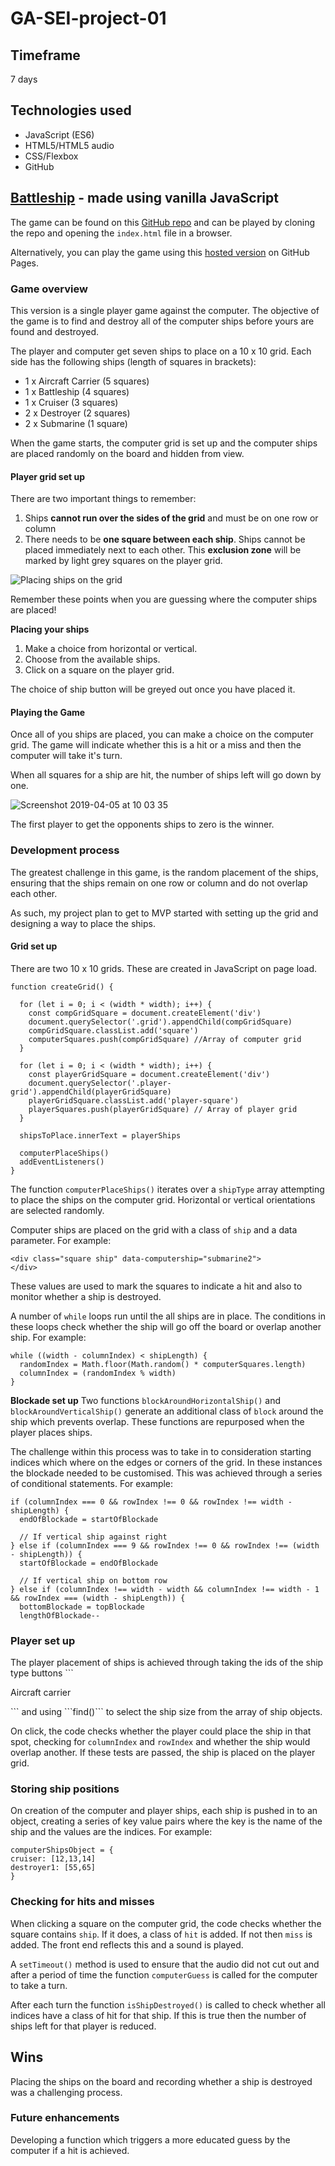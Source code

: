 # GA-SEI-project-01

[battleship]: https://richyarwood.github.io/GA-SEI-project-01/
[githubrepo]: https://github.com/richyarwood/GA-SEI-project-01

## Timeframe
7 days

## Technologies used
* JavaScript (ES6)
* HTML5/HTML5 audio
* CSS/Flexbox
* GitHub

## [Battleship][battleship] - made using vanilla JavaScript

The game can be found on this [GitHub repo][githubrepo] and can be played by cloning the repo and opening the `index.html` file in a browser.

Alternatively, you can play the game using this [hosted version][githubrepo] on GitHub Pages.

### Game overview
This version is a single player game against the computer. The objective of the game is to find and destroy all of the computer ships before yours are found and destroyed.

The player and computer get seven ships to place on a 10 x 10 grid. Each side has the following ships (length of squares in brackets):

* 1 x Aircraft Carrier (5 squares)
* 1 x Battleship (4 squares)
* 1 x Cruiser (3 squares)
* 2 x Destroyer (2 squares)
* 2 x Submarine (1 square)

When the game starts, the computer grid is set up and the computer ships are placed randomly on the board and hidden from view.

#### Player grid set up
There are two important things to remember:
1. Ships **cannot run over the sides of the grid** and must be on one row or column
2. There needs to be **one square between each ship**. Ships cannot be placed immediately next to each other. This **exclusion zone** will be marked by light grey squares on the player grid.

![Placing ships on the grid](https://user-images.githubusercontent.com/40695746/55616078-f17a3e80-5788-11e9-9a75-2dedc1ebbe0c.png)

Remember these points when you are guessing where the computer ships are placed!

**Placing your ships**
1. Make a choice from horizontal or vertical.
2. Choose from the available ships.
3. Click on a square on the player grid.

The choice of ship button will be greyed out once you have placed it.

#### Playing the Game
Once all of you ships are placed, you can make a choice on the computer grid. The game will indicate whether this is a hit or a miss and then the computer will take it\'s turn.

When all squares for a ship are hit, the number of ships left will go down by one.

![Screenshot 2019-04-05 at 10 03 35](https://user-images.githubusercontent.com/40695746/55616613-18854000-578a-11e9-87ac-5b64ddc7b9f2.png)

The first player to get the opponents ships to zero is the winner.

### Development process
The greatest challenge in this game, is the random placement of the ships, ensuring that the ships remain on one row or column and do not overlap each other.

As such, my project plan to get to MVP started with setting up the grid and designing a way to place the ships.

#### Grid set up
There are two 10 x 10 grids. These are created in JavaScript on page load.
 ```
 function createGrid() {

   for (let i = 0; i < (width * width); i++) {
     const compGridSquare = document.createElement('div')
     document.querySelector('.grid').appendChild(compGridSquare)
     compGridSquare.classList.add('square')
     computerSquares.push(compGridSquare) //Array of computer grid
   }

   for (let i = 0; i < (width * width); i++) {
     const playerGridSquare = document.createElement('div')
     document.querySelector('.player-grid').appendChild(playerGridSquare)
     playerGridSquare.classList.add('player-square')
     playerSquares.push(playerGridSquare) // Array of player grid
   }

   shipsToPlace.innerText = playerShips

   computerPlaceShips()
   addEventListeners()
 }
 ```
The function ```computerPlaceShips()``` iterates over a ```shipType``` array attempting to place the ships on the computer grid. Horizontal or vertical orientations are selected randomly.

Computer ships are placed on the grid with a class of ```ship``` and a data parameter. For example:

```
<div class="square ship" data-computership="submarine2">
</div>
```

These values are used to mark the squares to indicate a hit and also to monitor whether a ship is destroyed.

A number of ```while``` loops run until the all ships are in place. The conditions in these loops check whether the ship will go off the board or overlap another ship. For example:

```
while ((width - columnIndex) < shipLength) {
  randomIndex = Math.floor(Math.random() * computerSquares.length)
  columnIndex = (randomIndex % width)
}
```

**Blockade set up**
Two functions ```blockAroundHorizontalShip()``` and ```blockAroundVerticalShip()``` generate an additional class of ```block``` around the ship which prevents overlap. These functions are repurposed when the player places ships.

The challenge within this process was to take in to consideration starting indices which where on the edges or corners of the grid. In these instances the blockade needed to be customised. This was achieved through a series of conditional statements. For example:

```
if (columnIndex === 0 && rowIndex !== 0 && rowIndex !== width - shipLength) {
  endOfBlockade = startOfBlockade

  // If vertical ship against right
} else if (columnIndex === 9 && rowIndex !== 0 && rowIndex !== (width - shipLength)) {
  startOfBlockade = endOfBlockade

  // If vertical ship on bottom row
} else if (columnIndex !== width - width && columnIndex !== width - 1 && rowIndex === (width - shipLength)) {
  bottomBlockade = topBlockade
  lengthOfBlockade--
  ```

### Player set up
The player placement of ships is achieved through taking the ids of the ship type buttons ```  <div class="ship-button" id="carrier" data-shipsize='5'>
    Aircraft carrier
  </div>``` and using ```find()``` to select the ship size from the array of ship objects.

On click, the code checks whether the player could place the ship in that spot, checking for ```columnIndex``` and ```rowIndex``` and whether the ship would overlap another. If these tests are passed, the ship is placed on the player grid.

### Storing ship positions
On creation of the computer and player ships, each ship is pushed in to an object, creating a series of key value pairs where the key is the name of the ship and the values are the indices. For example:

```
computerShipsObject = {
cruiser: [12,13,14]
destroyer1: [55,65]
}
```

### Checking for hits and misses
When clicking a square on the computer grid, the code checks whether the square contains ```ship```. If it does, a class of ```hit``` is added. If not then ```miss``` is added. The front end reflects this and a sound is played.

A ```setTimeout()``` method is used to ensure that the audio did not cut out and after a period of time the function ```computerGuess``` is called for the computer to take a turn.

After each turn the function ```isShipDestroyed()``` is called to check whether all indices have a class of hit for that ship. If this is true then the number of ships left for that player is reduced.

## Wins
Placing the ships on the board and recording whether a ship is destroyed was a challenging process.

### Future enhancements
Developing a function which triggers a more educated guess by the computer if a hit is achieved.
